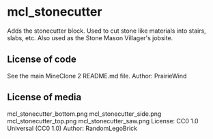 mcl_stonecutter
===============
Adds the stonecutter block. Used to cut stone like materials into stairs, slabs, etc. Also used as the Stone Mason Villager's jobsite.

License of code
---------------
See the main MineClone 2 README.md file.
Author: PrairieWind

License of media
----------------
mcl_stonecutter_bottom.png
mcl_stonecutter_side.png
mcl_stonecutter_top.png
mcl_stonecutter_saw.png
License: CC0 1.0 Universal (CC0 1.0)
Author: RandomLegoBrick
